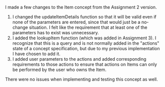 I made a few changes to the Item concept from the Assignment 2 version. 

1. I changed the updateItemDetails function so that it will be valid even if none of the parameters are entered, since that would just be a no-change situation. I felt like the requirement that at least one of the parameters has to exist was unnecessary. 
2. I added the lookupItem function (which was added in Assignment 3). I recognize that this is a query and is not normally added in the "actions" state of a concept specification, but due to my previous implementation I have chosen to add it. 
3. I added user parameters to the actions and added corresponding requirements to those actions to ensure that actions on Items can only be performed by the user who owns the Item. 

There were no issues when implementing and testing this concept as well. 